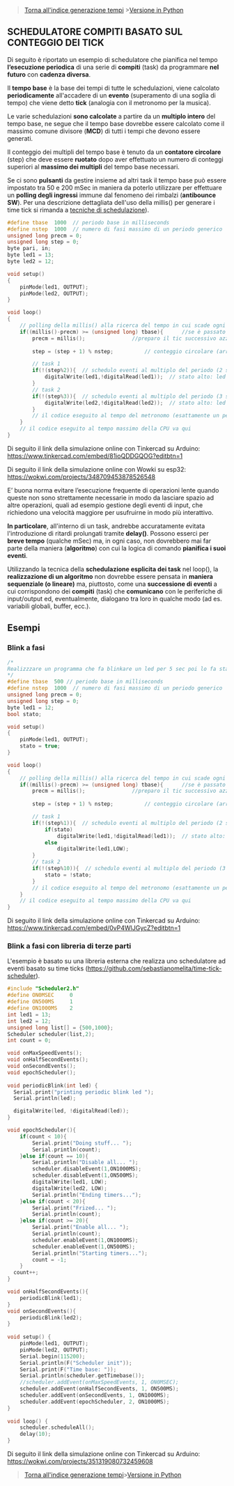 >[Torna all'indice generazione tempi](indexgenerazionetempi.md)       >[Versione in Python](taskschedpy.md)

## **SCHEDULATORE COMPITI BASATO SUL CONTEGGIO DEI TICK**

Di seguito è riportato un esempio di schedulatore che pianifica nel tempo **l’esecuzione periodica** di una serie di **compiti** (task) da programmare **nel futuro** con **cadenza diversa**.

Il **tempo base** è la base dei tempi di tutte le schedulazioni, viene calcolato **periodicamente** all'accadere di un **evento** (superamento di una soglia di tempo) che viene detto **tick** (analogia con il metronomo per la musica).

Le varie schedulazioni **sono calcolate** a partire da un **multiplo intero** del tempo base, ne segue che il tempo base dovrebbe essere calcolato come il massimo comune divisore (**MCD**) di tutti i tempi che devono essere generati.

Il conteggio dei multipli del tempo base è tenuto da un **contatore circolare** (step) che deve essere **ruotato** dopo aver effettuato un numero di conteggi superiori al **massimo dei multipli** del tempo base necessari.

Se ci sono **pulsanti** da gestire insieme ad altri task il tempo base può essere impostato tra 50 e 200 mSec in maniera da poterlo utilizzare per effettuare un **polling degli ingressi** immune dal fenomeno dei rimbalzi (**antibounce SW**). Per una descrizione dettagliata dell'uso della millis() per generare i time tick si rimanda a [tecniche di schedulazione](timesched.md#SCHEDULATORE-CON-TIMER-TICK-GENERATI-DA-MILLIS())).
```C++
#define tbase  1000  // periodo base in milliseconds
#define nstep  1000  // numero di fasi massimo di un periodo generico
unsigned long precm = 0;
unsigned long step = 0;
byte pari, in;
byte led1 = 13;
byte led2 = 12;

void setup()
{
    pinMode(led1, OUTPUT);
    pinMode(led2, OUTPUT);
}

void loop()
{
	// polling della millis() alla ricerca del tempo in cui scade ogni periodo
	if((millis()-precm) >= (unsigned long) tbase){ 		//se è passato un periodo tbase dal precedente periodo
		precm = millis();  				//preparo il tic successivo azzerando il conteggio del tempo ad adesso
		
		step = (step + 1) % nstep; 			// conteggio circolare (arriva al massimo a nstep-1)

		// task 1
		if(!(step%2)){  // schedulo eventi al multiplo del periodo (2 sec = 2 periodi)
			digitalWrite(led1,!digitalRead(led1)); 	// stato alto: led blink
		}
		// task 2
		if(!(step%3)){  // schedulo eventi al multiplo del periodo (3 sec = 3 periodi)
			digitalWrite(led2,!digitalRead(led2)); 	// stato alto: led blink
		}
		// il codice eseguito al tempo del metronomo (esattamente un periodo) va quì
	}
	// il codice eseguito al tempo massimo della CPU va qui
}
```
Di seguito il link della simulazione online con Tinkercad su Arduino: https://www.tinkercad.com/embed/81ioQDDGQOG?editbtn=1

Di seguito il link della simulazione online con Wowki su esp32: https://wokwi.com/projects/348709453878526548


E’ buona norma evitare l’esecuzione frequente di operazioni lente quando queste non sono strettamente necessarie in modo da lasciare spazio ad altre operazioni, quali ad esempio gestione degli eventi di input, che richiedono una velocità maggiore per usufruirne in modo più interattivo.

**In particolare**, all'interno di un task, andrebbe accuratamente evitata l'introduzione di ritardi prolungati tramite **delay()**. Possono esserci per **breve tempo** (qualche mSec) ma, in ogni caso, non dovrebbero mai far parte della maniera (**algoritmo**) con cui la logica di comando **pianifica i suoi eventi**.

Utilizzando la tecnica della **schedulazione esplicita dei task** nel loop(), la **realizzazione di un algoritmo** non dovrebbe essere pensata in **maniera sequenziale (o lineare)** ma, piuttosto, come una **successione di eventi** a cui corrispondono dei **compiti** (task) che **comunicano** con le periferiche di input/output ed, eventualmente, dialogano tra loro in qualche modo (ad es. variabili globali, buffer, ecc.).

## **Esempi**

### **Blink a fasi**

```C++
/*
Realizzzare un programma che fa blinkare un led per 5 sec poi lo fa stare sempre acceso per un altri 5 sec, poi lo fa blinkare di nuovo per altri 5 sec e così via.
*/
#define tbase  500 // periodo base in milliseconds
#define nstep  1000  // numero di fasi massimo di un periodo generico
unsigned long precm = 0;
unsigned long step = 0;
byte led1 = 12;
bool stato;

void setup()
{
	pinMode(led1, OUTPUT);
	stato = true;
}

void loop()
{
	// polling della millis() alla ricerca del tempo in cui scade ogni periodo
	if((millis()-precm) >= (unsigned long) tbase){ 		//se è passato un periodo tbase dal precedente periodo
		precm = millis();  				//preparo il tic successivo azzerando il conteggio del tempo ad adesso
		
		step = (step + 1) % nstep; 			// conteggio circolare (arriva al massimo a nstep-1)

		// task 1
		if(!(step%1)){  // schedulo eventi al multiplo del periodo (2 sec = 2 periodi)
			if(stato)
				digitalWrite(led1,!digitalRead(led1)); 	// stato alto: led blink
			else
				digitalWrite(led1,LOW);
		}
		// task 2
		if(!(step%10)){  // schedulo eventi al multiplo del periodo (3 sec = 3 periodi)
			stato = !stato;
		}
		// il codice eseguito al tempo del metronomo (esattamente un periodo) va quì
	}
	// il codice eseguito al tempo massimo della CPU va qui
}
```
Di seguito il link della simulazione online con Tinkercad su Arduino: https://www.tinkercad.com/embed/0vP4WlJGycZ?editbtn=1

### **Blink a fasi con libreria di terze parti**

L'esempio è basato su una libreria esterna che realizza uno schedulatore ad eventi basato su time ticks (https://github.com/sebastianomelita/time-tick-scheduler).

```C++
#include "Scheduler2.h"
#define ON0MSEC		0
#define ON500MS		1
#define ON1000MS	2
int led1 = 13;
int led2 = 12;
unsigned long list[] = {500,1000};
Scheduler scheduler(list,2);
int count = 0;

void onMaxSpeedEvents();
void onHalfSecondEvents();
void onSecondEvents();
void epochScheduler();
 
void periodicBlink(int led) {
  Serial.print("printing periodic blink led ");
  Serial.println(led);

  digitalWrite(led, !digitalRead(led));
}

void epochScheduler(){
	if(count < 10){
		Serial.print("Doing stuff... ");
		Serial.println(count);
	}else if(count == 10){
		Serial.println("Disable all... ");
		scheduler.disableEvent(1,ON1000MS);
		scheduler.disableEvent(1,ON500MS);
		digitalWrite(led1, LOW);
		digitalWrite(led2, LOW);
		Serial.println("Ending timers...");
	}else if(count < 20){
		Serial.print("Frized... ");
		Serial.println(count);
	}else if(count >= 20){
		Serial.print("Enable all... ");
		Serial.println(count);
		scheduler.enableEvent(1,ON1000MS);
		scheduler.enableEvent(1,ON500MS);
		Serial.println("Starting timers...");
		count = -1;
	}
  count++;
}

void onHalfSecondEvents(){
	periodicBlink(led1);
}
void onSecondEvents(){
	periodicBlink(led2);
}
 
void setup() {
	pinMode(led1, OUTPUT);
	pinMode(led2, OUTPUT);
	Serial.begin(115200); 
	Serial.println(F("Scheduler init"));
	Serial.print(F("Time base: "));
	Serial.println(scheduler.getTimebase());
	//scheduler.addEvent(onMaxSpeedEvents, 1, ON0MSEC);
	scheduler.addEvent(onHalfSecondEvents, 1, ON500MS);
	scheduler.addEvent(onSecondEvents, 1, ON1000MS);
	scheduler.addEvent(epochScheduler, 2, ON1000MS);
}
 
void loop() {
	scheduler.scheduleAll();
	delay(10);
}
```
Di seguito il link della simulazione online con Tinkercad su Arduino: https://wokwi.com/projects/351319080732459608
				      
>[Torna all'indice generazione tempi](indexgenerazionetempi.md)>[Versione in Python](taskschedpy.md)
